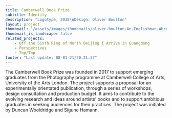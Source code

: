 ```yaml
---
title: Camberwell Book Prize
subtitle: Identity
description: "Logotype, 2018\nDesign: Oliver Boulton"
layout: project
thumbnail: "/assets/images/thumbnails/oliver-boulton-An-Englishman-Abroad-front.png"
thumbnail_is_landscape: false
related_projects:
    - Off the Sixth Ring of North Beijing I Arrive in Guangdong
    - Perspectives
    - Top/Top
footer: "Last update: 08-01-21/20:21:37"
---
```

The Camberwell Book Prize was founded in 2017 to support emerging graduates from the Photography programme at Camberwell College of Arts, University of the Arts London. The project supports a proposal for an experimentally orientated publication, through a series of workshops, design consultation and production budget. It aims to contribute to the evolving research and ideas around artists’ books and to support ambitious graduates in seeking audiences for their practices. The project was initiated by Duncan Wooldridge and Sigune Hamann.

